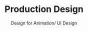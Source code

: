 ---
layout: portfolio
title: Production Design
subtitle: Design for Animation/ UI Design
image: /images/portfolio-cover/2.jpg
permalink: /production-design/
imagefolder: /images/portfolios/production-design/
images:
  - name: 01.jpg
    thumb: thumbnail/01.jpg
    text: The first image
    class: w1
  - name: 02.jpg	
    thumb: thumbnail/02.jpg
    text: The second image
    class: w2
  - name: 03.jpg
    thumb: thumbnail/03.jpg
    text: The third image
    class: w1
  - name: 04.jpg
    thumb: thumbnail/04.jpg
    text: The third image
    class: w2
  - name: 05.jpg
    thumb: thumbnail/05.jpg
    text: The third image
    class: w1
  - name: 06.jpg
    thumb: thumbnail/06.jpg
    text: The third image
    class: w1
  - name: 07.jpg
    thumb: thumbnail/07.jpg
    text: The third image
    class: w2
---